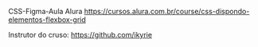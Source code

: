CSS-Figma-Aula Alura https://cursos.alura.com.br/course/css-dispondo-elementos-flexbox-grid

Instrutor do cruso: https://github.com/ikyrie
